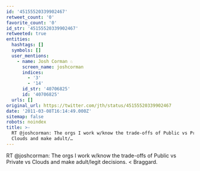 ```yaml
---
id: '45155520339902467'
retweet_count: '0'
favorite_count: '0'
id_str: '45155520339902467'
retweeted: true
entities:
  hashtags: []
  symbols: []
  user_mentions:
    - name: Josh Corman ♘
      screen_name: joshcorman
      indices:
        - '3'
        - '14'
      id_str: '40706825'
      id: '40706825'
  urls: []
original_url: https://twitter.com/jth/status/45155520339902467
date: '2011-03-08T16:14:49.000Z'
sitemap: false
robots: noindex
title: >-
  RT @joshcorman: The orgs I work w/know the trade-offs of Public vs Private vs
  Clouds and make adult/…
---
```


RT @joshcorman: The orgs I work w/know the trade-offs of Public vs Private vs Clouds and make adult/legit decisions. &lt; Braggard.